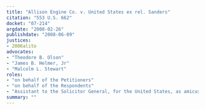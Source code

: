 ```yaml
---
title: "Allison Engine Co. v. United States ex rel. Sanders"
citation: "553 U.S. 662"
docket: "07-214"
argdate: "2008-02-26"
publishdate: "2008-06-09"
justices:
- 2006alito
advocates:
- "Theodore B. Olson"
- "James B. Helmer, Jr"
- "Malcolm L. Stewart"
roles:
- "on behalf of the Petitioners"
- "on behalf of the Respondents"
- "Assistant to the Solicitor General, for the United States, as amicus curiae, supporting the Respondents"
summary: ""
---
```


